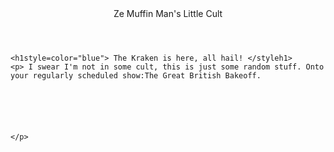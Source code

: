 <html>
<header> Ze Muffin Man's Little Cult</header>
<body>
    
    <h1style=color="blue"> The Kraken is here, all hail! </styleh1>
    <p> I swear I'm not in some cult, this is just some random stuff. Onto your regularly scheduled show:The Great British Bakeoff.






    </p>
</body>












</html>




